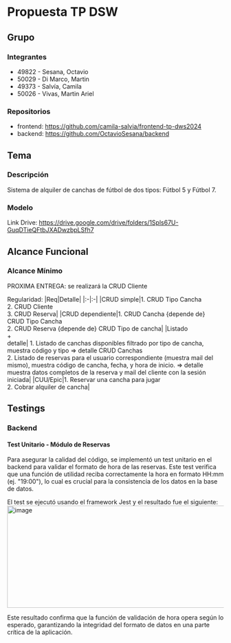 # Propuesta TP DSW

## Grupo
### Integrantes
* 49822 - Sesana, Octavio
* 50029 - Di Marco, Martin
* 49373 - Salvía, Camila
* 50026 - Vivas, Martin Ariel

### Repositorios
* frontend: https://github.com/camila-salvia/frontend-tp-dws2024
* backend: https://github.com/OctavioSesana/backend

## Tema
### Descripción
Sistema de alquiler de canchas de fútbol de dos tipos: Fútbol 5 y Fútbol 7.

### Modelo

Link Drive: https://drive.google.com/drive/folders/1Spls67U-GuqDTieQFtbJXADwzbpLSfh7


## Alcance Funcional 

### Alcance Mínimo
PROXIMA ENTREGA: se realizará la CRUD Cliente

Regularidad:
|Req|Detalle|
|:-|:-|
|CRUD simple|1. CRUD Tipo Cancha<br>2. CRUD Cliente<br>3. CRUD Reserva|
|CRUD dependiente|1. CRUD Cancha {depende de} CRUD Tipo Cancha<br>2. CRUD Reserva {depende de} CRUD Tipo de cancha|
|Listado<br>+<br>detalle| 1. Listado de canchas disponibles filtrado por tipo de cancha, muestra código y tipo => detalle CRUD Canchas<br> 2. Listado de reservas para el usuario correspondiente (muestra mail del mismo), muestra código de cancha, fecha, y hora de inicio. => detalle muestra datos completos de la reserva y mail del cliente con la sesión iniciada|
|CUU/Epic|1. Reservar una cancha para jugar<br>2. Cobrar alquiler de cancha|

## Testings
### Backend
#### Test Unitario - Módulo de Reservas
Para asegurar la calidad del código, se implementó un test unitario en el backend para validar el formato de hora de las reservas. Este test verifica que una función de utilidad reciba correctamente la hora en formato HH:mm (ej. "19:00"), lo cual es crucial para la consistencia de los datos en la base de datos.

El test se ejecutó usando el framework Jest y el resultado fue el siguiente:
<img width="625" height="238" alt="image" src="https://github.com/user-attachments/assets/18c65543-96a3-4d5b-96b2-69a463650b40" />


Este resultado confirma que la función de validación de hora opera según lo esperado, garantizando la integridad del formato de datos en una parte crítica de la
aplicación.

